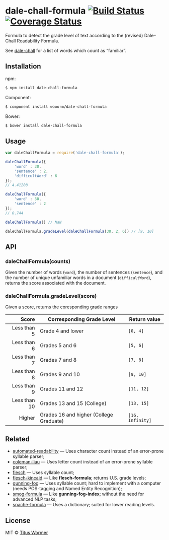 # dale-chall-formula [![Build Status](https://img.shields.io/travis/wooorm/dale-chall-formula.svg?style=flat)](https://travis-ci.org/wooorm/dale-chall-formula) [![Coverage Status](https://img.shields.io/coveralls/wooorm/dale-chall-formula.svg?style=flat)](https://coveralls.io/r/wooorm/dale-chall-formula?branch=master)

Formula to detect the grade level of text according to the (revised) Dale–Chall Readability Formula.

See [dale-chall](https://github.com/wooorm/dale-chall) for a list of words which count as “familiar”.

## Installation

npm:
```sh
$ npm install dale-chall-formula
```

Component:
```sh
$ component install wooorm/dale-chall-formula
```

Bower:
```sh
$ bower install dale-chall-formula
```

## Usage

```js
var daleChallFormula = require('dale-chall-formula');

daleChallFormula({
    'word' : 30,
    'sentence' : 2,
    'difficultWord' : 6
});
// 4.41208

daleChallFormula({
    'word' : 30,
    'sentence' : 2
});
// 0.744

daleChallFormula() // NaN

daleChallFormula.gradeLevel(daleChallFormula(30, 2, 6)) // [9, 10]
```

## API

### daleChallFormula(counts)

Given the number of words (`word`), the number of sentences (`sentence`), and the number of unique unfamiliar words in a document (`difficultWord`), returns the score associated with the document.

### daleChallFormula.gradeLevel(score)

Given a score, returns the coresponding grade ranges

| Score        | Corresponding Grade Level               | Return value     |
| -----------: | --------------------------------------- | ---------------- |
| Less than 5  | Grade 4 and lower                       | `[0, 4]`         |
| Less than 6  | Grades 5 and 6                          | `[5, 6]`         |
| Less than 7  | Grades 7 and 8                          | `[7, 8]`         |
| Less than 8  | Grades 9 and 10                         | `[9, 10]`        |
| Less than 9  | Grades 11 and 12                        | `[11, 12]`       |
| Less than 10 | Grades 13 and 15 (College)              | `[13, 15]`       |
| Higher       | Grades 16 and higher (College Graduate) | `[16, Infinity]` |

## Related

- [automated-readability](https://github.com/wooorm/automated-readability) — Uses character count instead of an error-prone syllable parser;
- [coleman-liau](https://github.com/wooorm/coleman-liau) — Uses letter count instead of an error-prone syllable parser;
- [flesch](https://github.com/wooorm/flesch) — Uses syllable count;
- [flesch-kincaid](https://github.com/wooorm/flesch-kincaid) — Like **flesch-formula**; returns U.S. grade levels;
- [gunning-fog](https://github.com/wooorm/gunning-fog) — Uses syllable count; hard to implement with a computer (needs POS-tagging and Named Entity Recognition);
- [smog-formula](https://github.com/wooorm/smog-formula) — Like **gunning-fog-index**; without the need for advanced NLP tasks;
- [spache-formula](https://github.com/wooorm/spache-formula) — Uses a dictionary; suited for lower reading levels.

## License

MIT © [Titus Wormer](http://wooorm.com)
